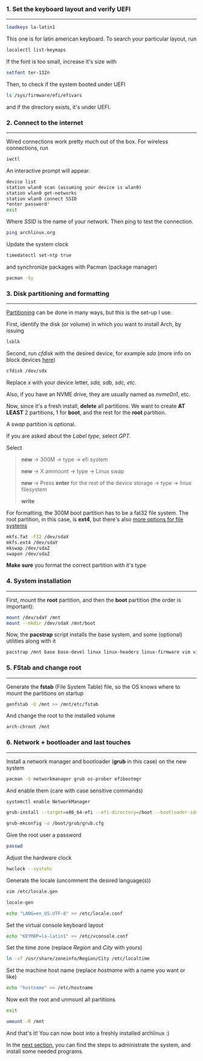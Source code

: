 ### 1. Set the keyboard layout and verify UEFI
---

```sh
loadkeys la-latin1
```

This one is for latin american keyboard. To search your particular layout, run

```sh
localectl list-keymaps
```

If the font is too small, increase it's size with

```sh
setfont ter-132n
```

Then, to check if the system booted under UEFI

```sh
ls /sys/firmware/efi/efivars
```

and if the directory exists, it's under UEFI.

### 2. Connect to the internet
---

Wired connections work pretty much out of the box. For wireless connections, run

```sh
iwctl
```

An interactive prompt will appear.

```sh
device list
station wlan0 scan (assuming your device is wlan0)
station wlan0 get-networks
station wlan0 connect SSID
*enter password*
exit
```

Where *SSID* is the name of your network. Then ping to test the connection.

```sh
ping archlinux.org
```

Update the system clock

```sh
timedatectl set-ntp true
```

and synchronize packages with Pacman (package manager)

```sh
pacman -Sy
```

### 3. Disk partitioning and formatting
---

[Partitioning](https://wiki.archlinux.org/title/Partitioning) can be done in many ways, but this is the set-up I use.

First, identify the disk (or volume) in which you want to install Arch, by issuing

```sh
lsblk
```

Second, run *cfdisk* with the desired device, for example *sda* (more info on block devices [here](https://wiki.archlinux.org/title/Device_file#Block_devices))

```sh
cfdisk /dev/sdx
```

Replace *x* with your device letter, *sda, sdb, sdc, etc*.

Also, if you have an NVME drive, they are usually named as *nvme0n1*, etc.

Now, since it's a fresh install, **delete** all partitions. We want to create **AT LEAST** 2 partitions, 1 for **boot**, and the rest for the **root** partition.

A *swap* partition is optional.

If you are asked about the *Label type*, select *GPT*. <br> 

Select
> **new** -> 300M -> type -> efi system
>
>**new** -> X ammount -> type -> Linux swap
>
> **new** -> Press **enter** for the rest of the device storage -> type -> linux filesystem
>
> **write**

For formatting, the 300M boot partition has to be a fat32 file system. The root partition, in this case, is **ext4**, but there's also [more options for file systems](https://wiki.archlinux.org/title/File_systems#Types_of_file_systems)

```sh
mkfs.fat -F32 /dev/sdaX
mkfs.ext4 /dev/sdaY
mkswap /dev/sdaZ
swapon /dev/sdaZ
```

**Make sure** you format the correct partition with it's type

### 4. System installation
---

First, mount the **root** partition, and then the **boot** partition (the order is important):

```sh
mount /dev/sdaY /mnt
mount --mkdir /dev/sdaX /mnt/boot
```

Now, the **pacstrap** script installs the base system, and some (optional) utilities along with it

```sh
pacstrap /mnt base base-devel linux linux-headers linux-firmware vim vi git
```

### 5. FStab and change root
---

Generate the **fstab** (File System Table) file, so the OS knows where to mount the partitions on startup

```sh
genfstab -U /mnt >> /mnt/etc/fstab
```

And change the root to the installed volume

```sh
arch-chroot /mnt
```

### 6. Network + bootloader and last touches
---

Install a network manager and bootloader (**grub** in this case) on the new system

```sh
pacman -S networkmanager grub os-prober efibootmgr
```

And enable them (care with case sensitive commands)

```sh
systemctl enable NetworkManager
```

```sh
grub-install --target=x86_64-efi --efi-directory=/boot --bootloader-id=Archlinux
```

```sh
grub-mkconfig -o /boot/grub/grub.cfg
```

Give the root user a password

```sh
passwd
```

Adjust the hardware clock

```sh
hwclock --systohc
```

Generate the locale (uncomment the desired language(s))

```sh
vim /etc/locale.gen
```

```sh
locale-gen
```

```sh
echo "LANG=en_US.UTF-8" >> /etc/locale.conf
```

Set the virtual console keyboard layout

```sh
echo "KEYMAP=la-latin1" >> /etc/vconsole.conf
```

Set the time zone (replace *Region* and *City* with yours)

```sh
ln -sf /usr/share/zoneinfo/Region/City /etc/localtime
```

Set the machine host name (replace *hostname* with a name you want or like)

```sh
echo "hostname" >> /etc/hostname
```

Now exit the root and unmount all partitions

```sh
exit
```

```sh
umount -R /mnt
```

And that's it! You can now boot into a freshly installed archlinux :)

In the [next section](administration.md), you can find the steps to administrate the system, and install some needed programs.

